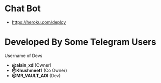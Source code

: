 
# Chat Bot

- https://heroku.com/deploy

# Developed By Some Telegram Users 

Username of Devs

- **@alain_xd** (Owner) 
- **@Khushmeet1** (Co Owner) 
- **@MR_VAULT_AOI** (Dev) 
